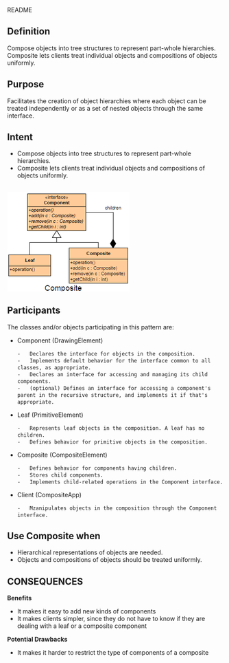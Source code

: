 README

## Definition ##
Compose objects into tree structures to represent part-whole hierarchies. Composite lets clients treat individual objects and compositions of objects uniformly.

## Purpose ##
Facilitates the creation of object hierarchies where each object can be treated independently or as a set of nested objects through the same interface.

## Intent ##
+	Compose objects into tree structures to represent part-whole hierarchies.
+	Composite lets clients treat individual objects and compositions of objects uniformly.

##
![alt text](./Images/Composite.md.png "Composite")
##

## Participants ##
The classes and/or objects participating in this pattern are:

+	Component   (DrawingElement)

		-	Declares the interface for objects in the composition.
		-	Implements default behavior for the interface common to all classes, as appropriate.
		-	Declares an interface for accessing and managing its child components.
		-	(optional) Defines an interface for accessing a component's parent in the recursive structure, and implements it if that's appropriate.
+	Leaf   (PrimitiveElement)

		-	Represents leaf objects in the composition. A leaf has no children.
		-	Defines behavior for primitive objects in the composition.
+	Composite   (CompositeElement)

		-	Defines behavior for components having children.
		-	Stores child components.
		-	Implements child-related operations in the Component interface.
+	Client  (CompositeApp)

		-	Mzanipulates objects in the composition through the Component interface.

## Use Composite when ##

+	Hierarchical representations of objects are needed.
+	Objects and compositions of objects should be treated uniformly.

## CONSEQUENCES ##

**Benefits**

+	It makes it easy to add new kinds of components
+	It makes clients simpler, since they do not have to know if they are dealing with a leaf or a composite component

**Potential Drawbacks**

+	It makes it harder to restrict the type of components of a composite

